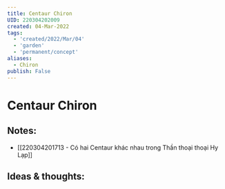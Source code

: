 ```yaml
---
title: Centaur Chiron
UID: 220304202009
created: 04-Mar-2022
tags:
  - 'created/2022/Mar/04'
  - 'garden'
  - 'permanent/concept'
aliases:
  - Chiron
publish: False
---
```

# Centaur Chiron

## Notes:
- [[220304201713 - Có hai Centaur khác nhau trong Thần thoại thoại Hy Lạp]]

## Ideas & thoughts:


